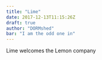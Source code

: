 ```yaml
---
title: "Lime"
date: 2017-12-13T11:15:26Z
draft: true
author: "DORMshed"
bar: "I am the odd one in"
---
```


Lime welcomes the Lemon company


